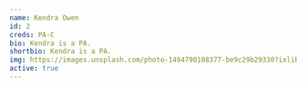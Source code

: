 ```yaml
---
name: Kendra Owen
id: 2
creds: PA-C
bio: Kendra is a PA.
shortbio: Kendra is a PA.
img: https://images.unsplash.com/photo-1494790108377-be9c29b29330?ixlib=rb-1.2.1ixid=eyJhcHBfaWQiOjEyMDd9auto=formatfit=facearea&facepad=8&w=1024&h=1024&q=80
active: true
---
```

